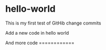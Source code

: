 # hello-world

This is my first test of GitHib change commits

Add a new code in hello world

And more code ============
